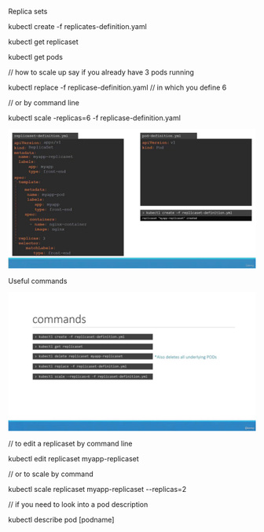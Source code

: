 Replica sets

kubectl create -f replicates-definition.yaml

kubectl get replicaset

kubectl get pods

// how to scale up say if you already have 3 pods running

kubectl replace -f replicase-definition.yaml // in which you define 6

// or by command line

kubectl scale -replicas=6 -f replicase-definition.yaml

![Replica Set](./replica-set-example.jpg 'Replica Set Example')

Useful commands

![Replica Set](./useful-commands.jpg 'Useful Commands')

// to edit a replicaset by command line

kubectl edit replicaset myapp-replicaset

// or to scale by command

kubectl scale replicaset myapp-replicaset --replicas=2

// if you need to look into a pod description

kubectl describe pod [podname]
